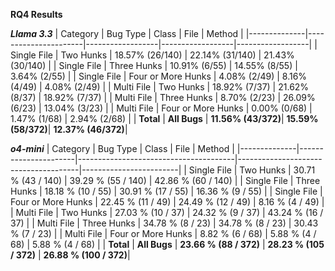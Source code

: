 **RQ4 Results**

***Llama 3.3***
| Category     | Bug Type             | Class        | File        | Method       | 
|--------------|----------------------|------------------|------------------|------------------|
| Single File  | Two Hunks            | 18.57% (26/140)    | 22.14% (31/140)  | 21.43% (30/140)  |
| Single File  | Three Hunks          | 10.91% (6/55)     | 14.55% (8/55)     | 3.64% (2/55)     | 
| Single File  | Four or More Hunks   | 4.08% (2/49)     | 8.16% (4/49)     | 4.08% (2/49)     | 
| Multi File   | Two Hunks            | 18.92% (7/37)     | 21.62% (8/37)    | 18.92% (7/37)    | 
| Multi File   | Three Hunks          | 8.70% (2/23)     | 26.09% (6/23)    | 13.04% (3/23)    | 
| Multi File   | Four or More Hunks   | 0.00% (0/68)     | 1.47% (1/68)     | 2.94% (2/68)     | 
| **Total**    | **All Bugs**         | **11.56% (43/372)**| **15.59% (58/372)**| **12.37% (46/372)**| 

***o4-mini***
| Category     | Bug Type             | Class | File | Method                |
|--------------|----------------------|---------------------------------------|--------------------------------------|------------------------|
| Single File  | Two Hunks            | 30.71 % (43 / 140)                    | 39.29 % (55 / 140)                   | 42.86 % (60 / 140)     |
| Single File  | Three Hunks          | 18.18 % (10 / 55)                     | 30.91 % (17 / 55)                    | 16.36 % (9 / 55)       |
| Single File  | Four or More Hunks   | 22.45 % (11 / 49)                     | 24.49 % (12 / 49)                    |  8.16 % (4 / 49)       |
| Multi File   | Two Hunks            | 27.03 % (10 / 37)                      | 24.32 % (9 / 37)                     | 43.24 % (16 / 37)      |
| Multi File   | Three Hunks          | 34.78 % (8 / 23)                      | 34.78 % (8 / 23)                     | 30.43 % (7 / 23)       |
| Multi File   | Four or More Hunks   |  8.82 % (6 / 68)                      |  5.88 % (4 / 68)                     |  5.88 % (4 / 68)       |
| **Total**    | **All Bugs**         | **23.66 % (88 / 372)**                | **28.23 % (105 / 372)**              | **26.88 % (100 / 372)**|

